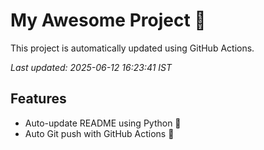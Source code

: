# My Awesome Project 🚀

This project is automatically updated using GitHub Actions.

_Last updated: 2025-06-12 16:23:41 IST_

## Features
- Auto-update README using Python 🐍
- Auto Git push with GitHub Actions 🤖
